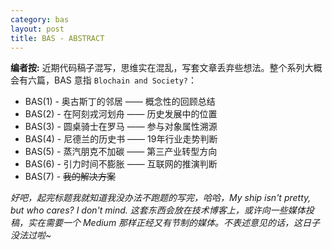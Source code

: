 ```yaml
---
category: bas
layout: post
title: BAS - ABSTRACT
---
```


__编者按:__ 近期代码稿子混写，思维实在混乱，写套文章丢弃些想法。整个系列大概会有六篇，BAS 意指 `Blochain and Society?`：
>

+ BAS(1) - 奥古斯丁的邻居 —— 概念性的回顾总结
+ BAS(2) - 在阿刻戎河划舟 —— 历史发展中的位置
+ BAS(3) - 圆桌骑士在罗马 —— 参与对象属性溯源
+ BAS(4) - 尼德兰的历史书 —— 19年行业走势判断
+ BAS(5) - 蒸汽朋克不加碳 —— 第三产业转型方向
+ BAS(6) - 引力时间不膨胀 —— 互联网的推演判断
+ BAS(7) - ~~我的解决方案~~
>

_好吧，起完标题我就知道我没办法不跑题的写完，哈哈，My ship isn't pretty, but who cares? I don't mind. 这套东西会放在技术博客上，或许向一些媒体投稿，实在需要一个 Medium 那样正经又有节制的媒体。不表述意见的话，这日子没法过啦~_
